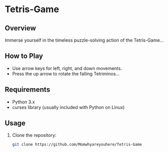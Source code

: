 # Tetris-Game

## Overview
Immerse yourself in the timeless puzzle-solving action of the Tetris-Game...

## How to Play
- Use arrow keys for left, right, and down movements.
- Press the up arrow to rotate the falling Tetriminos...

## Requirements
- Python 3.x
- curses library (usually included with Python on Linux)

## Usage
1. Clone the repository:
   ```bash
   git clone https://github.com/Momwhyareyouhere/Tetris-Game
